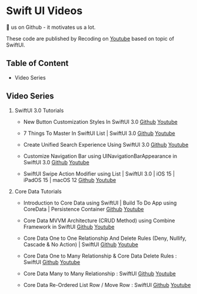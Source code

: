 # Swift UI Videos

🌟 us on Github - it motivates us a lot.

These code are published by Recoding on [Youtube](https://www.youtube.com/c/Recoding) based on topic of SwiftUI.
 
## Table of Content
- Video Series
## Video Series

1. SwiftUI 3.0 Tutorials
	- New Button Customization Styles In SwiftUI 3.0 [Github](https://github.com/recoding-io/swiftui-videos/tree/main/Buttons%20SwiftUI%203) [Youtube](https://www.youtube.com/watch?v=eyOT8SNoF8k)
	- 7 Things To Master In SwiftUI List | SwiftUI 3.0 [Github](https://github.com/recoding-io/swiftui-videos/tree/main/List%20SwiftUI%203) [Youtube](https://www.youtube.com/watch?v=BdG9FLRtBP4&t=41s)
	- Create Unified Search Experience Using SwiftUI 3.0 [Github](https://github.com/recoding-io/swiftui-videos/tree/main/Searchable%20SwiftUI%203) [Youtube](https://www.youtube.com/watch?v=vvMfH-L9Vo4)
	- Customize Navigation Bar using UINavigationBarAppearance in SwiftUI 3.0 [Github](https://github.com/recoding-io/swiftui-videos/tree/main/Navbar%20SwiftUI%203%20iOS%2015) [Youtube](https://www.youtube.com/watch?v=mn5LlrF7Ih8)

	- SwiftUI Swipe Action Modifier using List | SwiftUI 3.0 | iOS 15 | iPadOS 15 | macOS 12 [Github](https://github.com/recoding-io/swiftui-videos/tree/main/Swipe-Action-SwiftUI-3) [Youtube](https://www.youtube.com/watch?v=Buz9mXtx570)

2. Core Data Tutorials
	- Introduction to Core Data using SwiftUI | Build To Do App using CoreData | Persistence Container [Github](https://github.com/recoding-io/swiftui-videos/tree/main/CoreData%20To-Do%20App) [Youtube](https://www.youtube.com/watch?v=0fCxpENpZt4)
	- Core Data MVVM Architecture (CRUD Method) using Combine Framework in SwiftUI [Github](https://github.com/recoding-io/swiftui-videos/tree/main/CD-CRUD-MVVM) [Youtube](https://www.youtube.com/watch?v=mpCGUQN1AvM)
	- Core Data One to One Relationship And Delete Rules (Deny, Nullify, Cascade & No Action) | SwiftUI [Github](https://github.com/recoding-io/swiftui-videos/tree/main/CD-One-To-One-Relationship) [Youtube](https://www.youtube.com/watch?v=5mYJCj9EjBs)
	- Core Data One to Many Relationship & Core Data Delete Rules : SwiftUI [Github](https://github.com/recoding-io/swiftui-videos/tree/main/CD_One_To_Many_Relationship) [Youtube](https://www.youtube.com/watch?v=Yyd5NARCVcY)
	- Core Data Many to Many Relationship : SwiftUI [Github](https://github.com/recoding-io/swiftui-videos/tree/main/CD_Many_To_Many_Relationship) [Youtube](https://www.youtube.com/watch?v=8AibXz9Spis)

	- Core Data Re-Ordered List Row / Move Row : SwiftUI [Github](https://github.com/recoding-io/swiftui-videos/tree/main/Core_Data_Order_List) [Youtube](https://www.youtube.com/watch?v=Rh05puZsh6o)
